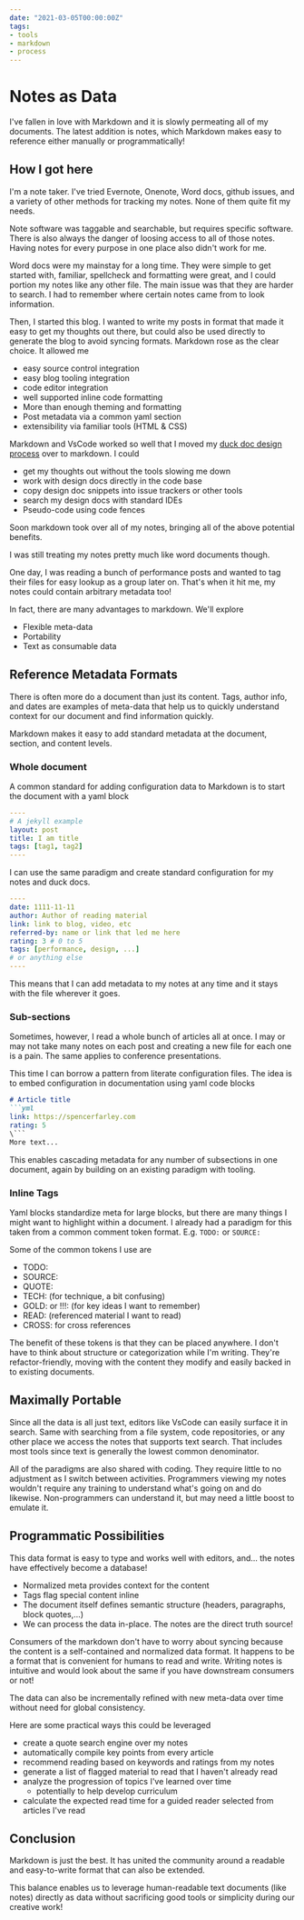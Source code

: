 ```yaml
---
date: "2021-03-05T00:00:00Z"
tags:
- tools
- markdown
- process
---
```


# Notes as Data

I've fallen in love with Markdown and it is slowly permeating all of my documents. The latest addition is notes, which Markdown makes easy to reference either manually or programmatically!


## How I got here

I'm a note taker. I've tried Evernote, Onenote, Word docs, github issues, and a variety of other methods for tracking my notes. None of them quite fit my needs. 

Note software was taggable and searchable, but requires specific software. There is also always the danger of loosing access to all of those notes. Having notes for every purpose in one place also didn't work for me.

Word docs were my mainstay for a long time. They were simple to get started with, familiar, spellcheck and formatting were great, and I could portion my notes like any other file. The main issue was that they are harder to search. I had to remember where certain notes came from to look information.

Then, I started this blog. I wanted to write my posts in format that made it easy to get my thoughts out there, but could also be used directly to generate the blog to avoid syncing formats. Markdown rose as the clear choice. It allowed me
- easy source control integration
- easy blog tooling integration 
- code editor integration
- well supported inline code formatting
- More than enough theming and formatting
- Post metadata via a common yaml section
- extensibility via familiar tools (HTML & CSS)

Markdown and VsCode worked so well that I moved my [duck doc design process](../posts/2020-10-02-Whats-Your-Duck.md) over to markdown. I could
- get my thoughts out without the tools slowing me down
- work with design docs directly in the code base
- copy design doc snippets into issue trackers or other tools
- search my design docs with standard IDEs
- Pseudo-code using code fences

Soon markdown took over all of my notes, bringing all of the above potential benefits.

I was still treating my notes pretty much like word documents though.

One day, I was reading a bunch of performance posts and wanted to tag their files for easy lookup as a group later on. That's when it hit me, my notes could contain arbitrary metadata too!

In fact, there are many advantages to markdown. We'll explore
- Flexible meta-data
- Portability
- Text as consumable data

## Reference Metadata Formats

There is often more do a document than just its content. Tags, author info, and dates are examples of meta-data that help us to quickly understand context for our document and find information quickly. 

Markdown makes it easy to add standard metadata at the document, section, and content levels.

### Whole document
A common standard for adding configuration data to Markdown is to start the document with a yaml block 
```yaml
----
# A jekyll example
layout: post
title: I am title
tags: [tag1, tag2]
----
```

I can use the same paradigm and create standard configuration for my notes and duck docs.

```yaml
----
date: 1111-11-11
author: Author of reading material
link: link to blog, video, etc
referred-by: name or link that led me here
rating: 3 # 0 to 5
tags: [performance, design, ...]
# or anything else
----
```

This means that I can add metadata to my notes at any time and it stays with the file wherever it goes.

### Sub-sections
Sometimes, however, I read a whole bunch of articles all at once. I may or may not take many notes on each post and creating a new file for each one is a pain. The same applies to conference presentations.

This time I can borrow a pattern from literate configuration files. The idea is to embed configuration in documentation using yaml code blocks
```md
# Article title
```yml
link: https://spencerfarley.com
rating: 5 
\```
More text... 
```

This enables cascading metadata for any number of subsections in one document, again by building on an existing paradigm with tooling.

### Inline Tags

Yaml blocks standardize meta for large blocks, but there are many things I might want to highlight within a document. I already had a paradigm for this taken from a common comment token format. E.g. `TODO:` or `SOURCE:`

Some of the common tokens I use are 
- TODO:
- SOURCE:
- QUOTE:
- TECH: (for technique, a bit confusing)
- GOLD: or !!!: (for key ideas I want to remember)
- READ: (referenced material I want to read)
- CROSS: for cross references

The benefit of these tokens is that they can be placed anywhere. I don't have to think about structure or categorization while I'm writing. They're refactor-friendly, moving with the content they modify and easily backed in to existing documents.


## Maximally Portable

Since all the data is all just text, editors like VsCode can easily surface it in search. Same with searching from a file system, code repositories, or any other place we access the notes that supports text search. That includes most tools since text is generally the lowest common denominator.

All of the paradigms are also shared with coding. They require little to no adjustment as I switch between activities. Programmers viewing my notes wouldn't require any training to understand what's going on and do likewise. Non-programmers can understand it, but may need a little boost to emulate it.

## Programmatic Possibilities

This data format is easy to type and works well with editors, and... the notes have effectively become a database!
- Normalized meta provides context for the content
- Tags flag special content inline
- The document itself defines semantic structure (headers, paragraphs, block quotes,...)
- We can process the data in-place. The notes are the direct truth source!

Consumers of the markdown don't have to worry about syncing because the content is a self-contained and normalized data format. It happens to be a format that is convenient for humans to read and write. Writing notes is intuitive and would look about the same if you have downstream consumers or not!

The data can also be incrementally refined with new meta-data over time without need for global consistency.

Here are some practical ways this could be leveraged
- create a quote search engine over my notes
- automatically compile key points from every article
- recommend reading based on keywords and ratings from my notes
- generate a list of flagged material to read that I haven't already read
- analyze the progression of topics I've learned over time
  - potentially to help develop curriculum
- calculate the expected read time for a guided reader selected from articles I've read

## Conclusion

Markdown is just the best. It has united the community around a readable and easy-to-write format that can also be extended. 

This balance enables us to leverage human-readable text documents (like notes) directly as data without sacrificing good tools or simplicity during our creative work! 
